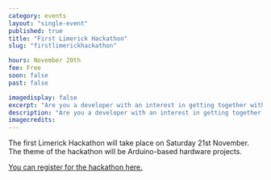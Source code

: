 ```yaml
---
category: events
layout: "single-event"
published: true
title: "First Limerick Hackathon"
slug: "firstlimerickhackathon"

hours: November 20th
fee: Free
soon: false
past: false

imagedisplay: false
excerpt: "Are you a developer with an interest in getting together with other developers to hack for fun?"
description: "Are you a developer with an interest in getting together with other developers to hack for fun?"
imagecredits:
---
```


The first Limerick Hackathon will take place on Saturday 21st November. The theme of the hackathon will be Arduino-based hardware projects.

[You can register for the hackathon here.](http://limerickhackathon.com/register/)
